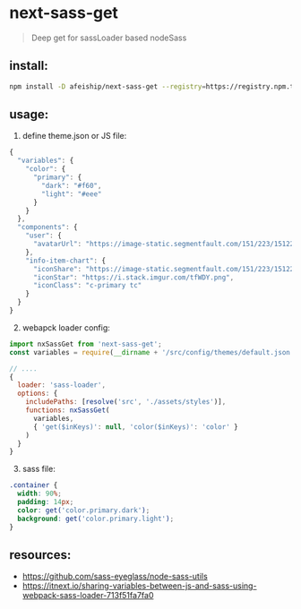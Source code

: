 # next-sass-get
> Deep get for sassLoader based nodeSass

## install:
```bash
npm install -D afeiship/next-sass-get --registry=https://registry.npm.taobao.org
```

## usage:
1. define theme.json or JS file:

```js
{
  "variables": {
    "color": {
      "primary": {
        "dark": "#f60",
        "light": "#eee"
      }
    }
  },
  "components": {
    "user": {
      "avatarUrl": "https://image-static.segmentfault.com/151/223/1512235645-5c77c9963220a_articlex"
    },
    "info-item-chart": {
      "iconShare": "https://image-static.segmentfault.com/151/223/1512235645-5c77c9963220a_articlex",
      "iconStar": "https://i.stack.imgur.com/tfWDY.png",
      "iconClass": "c-primary tc"
    }
  }
}
```

2. webapck loader config:
```js
import nxSassGet from 'next-sass-get';
const variables = require(__dirname + '/src/config/themes/default.json').variables;

// ....
{
  loader: 'sass-loader',
  options: {
    includePaths: [resolve('src', './assets/styles')],
    functions: nxSassGet(
      variables,
      { 'get($inKeys)': null, 'color($inKeys)': 'color' }
    )
  }
}
```

3. sass file:
```scss
.container {
  width: 90%;
  padding: 14px;
  color: get('color.primary.dark');
  background: get('color.primary.light');
}
```

## resources:
- https://github.com/sass-eyeglass/node-sass-utils
- https://itnext.io/sharing-variables-between-js-and-sass-using-webpack-sass-loader-713f51fa7fa0
